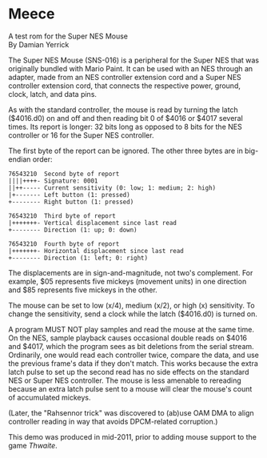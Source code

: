 Meece
=====
A test rom for the Super NES Mouse  
By Damian Yerrick

The Super NES Mouse (SNS-016) is a peripheral for the Super NES that
was originally bundled with Mario Paint.  It can be used with an NES
through an adapter, made from an NES controller extension cord and a
Super NES controller extension cord, that connects the respective
power, ground, clock, latch, and data pins.

As with the standard controller, the mouse is read by turning the
latch ($4016.d0) on and off and then reading bit 0 of $4016 or $4017
several times.  Its report is longer: 32 bits long as opposed to
8 bits for the NES controller or 16 for the Super NES controller.

The first byte of the report can be ignored.  The other three bytes
are in big-endian order:

    76543210  Second byte of report
    ||||++++- Signature: 0001
    ||++----- Current sensitivity (0: low; 1: medium; 2: high)
    |+------- Left button (1: pressed)
    +-------- Right button (1: pressed)
    
    76543210  Third byte of report
    |+++++++- Vertical displacement since last read
    +-------- Direction (1: up; 0: down)
    
    76543210  Fourth byte of report
    |+++++++- Horizontal displacement since last read
    +-------- Direction (1: left; 0: right)

The displacements are in sign-and-magnitude, not two's complement.
For example, $05 represents five mickeys (movement units) in one
direction and $85 represents five mickeys in the other.

The mouse can be set to low (x/4), medium (x/2), or high (x)
sensitivity. To change the sensitivity, send a clock while the latch
($4016.d0) is turned on.

A program MUST NOT play samples and read the mouse at the same time.
On the NES, sample playback causes occasional double reads on $4016
and $4017, which the program sees as bit deletions from the serial
stream.  Ordinarily, one would read each controller twice, compare
the data, and use the previous frame's data if they don't match.
This works because the extra latch pulse to set up the second read
has no side effects on the standard NES or Super NES controller.
The mouse is less amenable to rereading because an extra latch pulse
sent to a mouse will clear the mouse's count of accumulated mickeys.

(Later, the "Rahsennor trick" was discovered to (ab)use OAM DMA to
align controller reading in way that avoids DPCM-related corruption.)

This demo was produced in mid-2011, prior to adding mouse support to
the game _Thwaite_.
